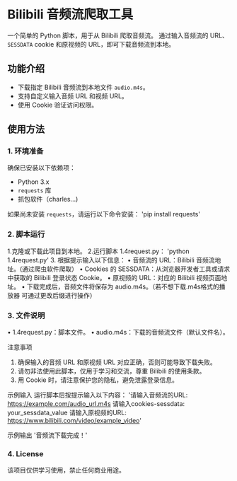 # Bilibili 音频流爬取工具

一个简单的 Python 脚本，用于从 Bilibili 爬取音频流。 通过输入音频流的 URL、`SESSDATA` cookie 和原视频的 URL，即可下载音频流到本地。

## 功能介绍

- 下载指定 Bilibili 音频流到本地文件 `audio.m4s`。
- 支持自定义输入音频 URL 和视频 URL。
- 使用 Cookie 验证访问权限。

## 使用方法

### 1. 环境准备

确保已安装以下依赖项：
- Python 3.x
- `requests` 库
- 抓包软件（charles...)

如果尚未安装 `requests`，请运行以下命令安装：
'pip install requests'

### 2. 脚本运行

1.克隆或下载此项目到本地。
2.运行脚本 1.4request.py：
  'python 1.4request.py'
3.  根据提示输入以下信息：
•  音频流的 URL：Bilibili 音频流地址。(通过爬虫软件爬取）
•  Cookies 的 SESSDATA：从浏览器开发者工具或请求中获取的 Bilibili 登录状态 Cookie。
•  原视频的 URL：对应的 Bilibili 视频页面地址。
•  下载完成后，音频文件将保存为 audio.m4s。（若不想下载.m4s格式的播放器 可通过更改后缀进行操作）

### 3. 文件说明
•  1.4request.py：脚本文件。
•  audio.m4s：下载的音频流文件（默认文件名）。

注意事项
1.  确保输入的音频 URL 和原视频 URL 对应正确，否则可能导致下载失败。
2.  请勿非法使用此脚本，仅用于学习和交流，尊重 Bilibili 的使用条款。
3.  用 Cookie 时，请注意保护您的隐私，避免泄露登录信息。

示例输入
运行脚本后按提示输入以下内容：
'请输入音频流的URL: https://example.com/audio_url.m4s
请输入cookies-sessdata: your_sessdata_value
请输入原视频的URL: https://www.bilibili.com/video/example_video'

示例输出
'音频流下载完成！'

### 4. License
该项目仅供学习使用，禁止任何商业用途。


